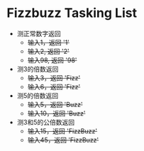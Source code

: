 # Fizzbuzz Tasking List
- 测正常数字返回
  - ~~输入1，返回 '1'~~
  - ~~输入2, 返回 '2'~~
  - ~~输入98, 返回 '98'~~
- 测3的倍数返回
  - ~~输入3，返回 'Fizz'~~
  - ~~输入6，返回 'Fizz'~~
- 测5的倍数返回
  - ~~输入5，返回 'Buzz'~~
  - ~~输入10，返回 'Buzz'~~
- 测3和5的公倍数返回
  - ~~输入15，返回 'FizzBuzz'~~
  - ~~输入45，返回 'FizzBuzz'~~
